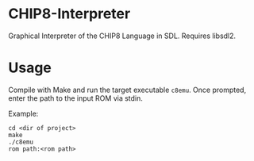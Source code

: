 # CHIP8-Interpreter
Graphical Interpreter of the CHIP8 Language in SDL. Requires libsdl2.

# Usage
Compile with Make and run the target executable `c8emu`. Once prompted, enter the path to the input ROM via stdin.

Example:
```
cd <dir of project>
make
./c8emu
rom path:<rom path>
```
